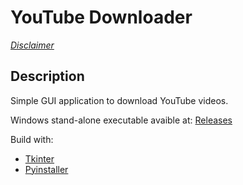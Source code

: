 # YouTube Downloader
[_Disclaimer_](assets/disclaimer.txt)

## Description
Simple GUI application to download YouTube videos.

Windows stand-alone executable avaible at: [Releases](releases/)


Build with:
* [Tkinter](https://docs.python.org/3.8/library/tkinter.html#module-tkinter/)
* [Pyinstaller](http://www.pyinstaller.org/)



